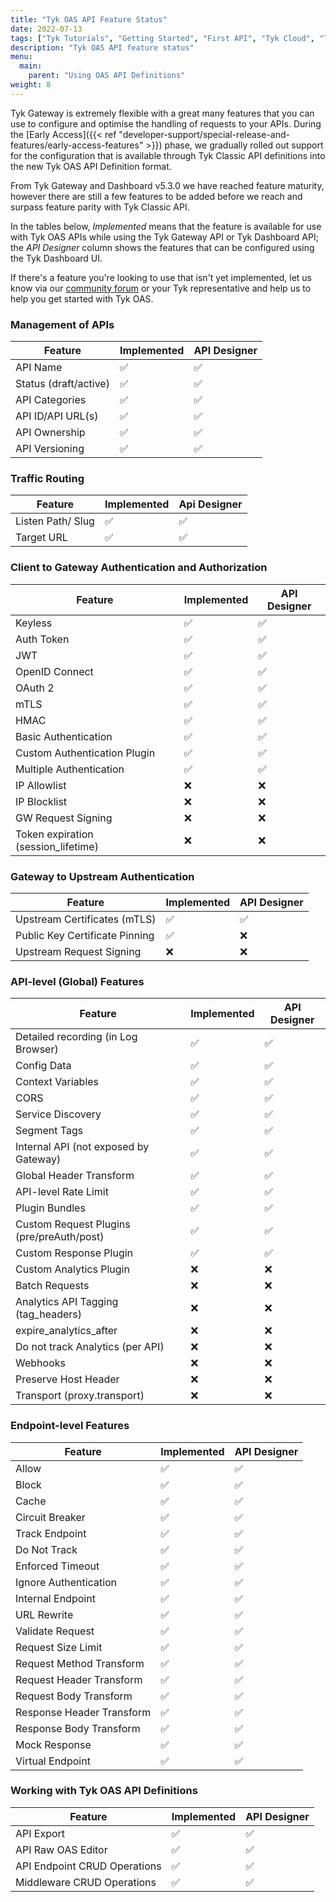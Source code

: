 ```yaml
---
title: "Tyk OAS API Feature Status"
date: 2022-07-13
tags: ["Tyk Tutorials", "Getting Started", "First API", "Tyk Cloud", "Tyk Self-Managed", "Tyk Open Source", "OAS Reference"]
description: "Tyk OAS API feature status"
menu:
  main:
    parent: "Using OAS API Definitions"
weight: 8
---
```


Tyk Gateway is extremely flexible with a great many features that you can use to configure and optimise the handling of requests to your APIs. During the [Early Access]({{< ref "developer-support/special-release-and-features/early-access-features" >}}) phase, we gradually rolled out support for the configuration that is available through Tyk Classic API definitions into the new Tyk OAS API Definition format.

From Tyk Gateway and Dashboard v5.3.0 we have reached feature maturity, however there are still a few features to be added before we reach and surpass feature parity with Tyk Classic API.

In the tables below, *Implemented* means that the feature is available for use with Tyk OAS APIs while using the Tyk Gateway API or Tyk Dashboard API; the *API Designer* column shows the features that can be configured using the Tyk Dashboard UI.

If there's a feature you're looking to use that isn't yet implemented, let us know via our [community forum](https://community.tyk.io/t/oas-has-landed/5605) or your Tyk representative and help us to help you get started with Tyk OAS.


### Management of APIs

| Feature                               | Implemented      | API Designer  |
|---------------------------------------|------------------|---------------|
| API Name                              | ✅               | ✅            |
| Status (draft/active)                 | ✅               | ✅            |
| API Categories                        | ✅               | ✅            |
| API ID/API URL(s)                     | ✅               | ✅            |
| API Ownership                         | ✅               | ✅            |
| API Versioning                        | ✅               | ✅            |

### Traffic Routing

| Feature                               | Implemented      | Api Designer  |
|---------------------------------------|------------------|---------------|
| Listen Path/ Slug                     | ✅               | ✅            |
| Target URL                            | ✅               | ✅            |

### Client to Gateway Authentication and Authorization

| Feature                               | Implemented      | API Designer  |
|---------------------------------------|------------------|---------------|
| Keyless                               | ✅               | ✅            |
| Auth Token                            | ✅               | ✅            |
| JWT                                   | ✅               | ✅            |
| OpenID Connect                        | ✅               | ✅            |
| OAuth 2                               | ✅               | ✅            |
| mTLS                                  | ✅               | ✅            |
| HMAC                                  | ✅               | ✅            |
| Basic Authentication                  | ✅               | ✅            |
| Custom Authentication Plugin          | ✅               | ✅            |
| Multiple Authentication               | ✅               | ✅            |
| IP Allowlist                          | ❌️               | ❌️            |
| IP Blocklist                          | ❌️               | ❌️            |
| GW Request Signing                    | ❌️               | ❌️            |
| Token expiration (session_lifetime)   | ❌️               | ❌️            |

### Gateway to Upstream Authentication

| Feature                               | Implemented      | API Designer  |
|---------------------------------------|------------------|---------------|
| Upstream Certificates (mTLS)          | ✅               | ✅            |
| Public Key Certificate Pinning        | ✅               | ❌️            |
| Upstream Request Signing              | ❌️               | ❌️            |

### API-level (Global) Features

| Feature                               | Implemented      | API Designer  |
|---------------------------------------|------------------|---------------|
| Detailed recording (in Log Browser)   | ✅               | ✅            |
| Config Data                           | ✅               | ✅            |
| Context Variables                     | ✅               | ✅            |
| CORS                                  | ✅               | ✅            |
| Service Discovery                     | ✅               | ✅            |
| Segment Tags                          | ✅               | ✅            |
| Internal API (not exposed by Gateway) | ✅               | ✅            |
| Global Header Transform               | ✅               | ✅            |
| API-level Rate Limit                  | ✅               | ✅            |
| Plugin Bundles                        | ✅               | ✅            |
| Custom Request Plugins (pre/preAuth/post) | ✅               | ✅            |
| Custom Response Plugin                    | ✅               | ✅            |
| Custom Analytics Plugin                   | ❌️               | ❌️            |
| Batch Requests                        | ❌️               | ❌️            |
| Analytics API Tagging (tag_headers)   | ❌️               | ❌️            |
| expire_analytics_after                | ❌️               | ❌️            |
| Do not track Analytics (per API)      | ❌️               | ❌️            |
| Webhooks                              | ❌️               | ❌️            |
| Preserve Host Header                  | ❌️               | ❌️            |
| Transport (proxy.transport)           | ❌️               | ❌️            |

### Endpoint-level Features

| Feature                               | Implemented      | API Designer  |
|---------------------------------------|------------------|---------------|
| Allow                                 | ✅               | ✅            |
| Block                                 | ✅               | ✅            |
| Cache                                 | ✅               | ✅            |
| Circuit Breaker                       | ✅               | ✅            |
| Track Endpoint                        | ✅               | ✅            |
| Do Not Track                          | ✅               | ✅            |
| Enforced Timeout                      | ✅               | ✅            |
| Ignore Authentication                 | ✅               | ✅            |
| Internal Endpoint                     | ✅               | ✅            |
| URL Rewrite                           | ✅               | ✅            |
| Validate Request                      | ✅               | ✅            |
| Request Size Limit                    | ✅               | ✅            |
| Request Method Transform              | ✅               | ✅            |
| Request Header Transform              | ✅               | ✅            |
| Request Body Transform                | ✅               | ✅            |
| Response Header Transform             | ✅               | ✅            |
| Response Body Transform               | ✅               | ✅            |
| Mock Response                         | ✅               | ✅            |
| Virtual Endpoint                      | ✅               | ✅            |

### Working with Tyk OAS API Definitions

| Feature                               | Implemented      | API Designer  |
|---------------------------------------|------------------|---------------|
| API Export                            | ✅               | ✅            |
| API Raw OAS Editor                    | ✅               | ✅            |
| API Endpoint CRUD Operations          | ✅               | ✅            |
| Middleware CRUD Operations            | ✅               | ✅            |
